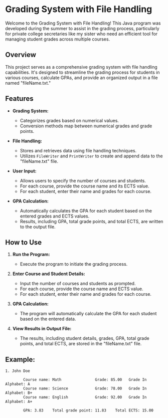 # Grading System with File Handling

Welcome to the Grading System with File Handling! This Java program was developed during the summer to assist in the grading process, particularly for private college secretaries like my sister who need an efficient tool for managing student grades across multiple courses.

## Overview

This project serves as a comprehensive grading system with file handling capabilities. It's designed to streamline the grading process for students in various courses, calculate GPAs, and provide an organized output in a file named "fileName.txt."

## Features

- **Grading System:**
  - Categorizes grades based on numerical values.
  - Conversion methods map between numerical grades and grade points.

- **File Handling:**
  - Stores and retrieves data using file handling techniques.
  - Utilizes `FileWriter` and `PrintWriter` to create and append data to the "fileName.txt" file.

- **User Input:**
  - Allows users to specify the number of courses and students.
  - For each course, provide the course name and its ECTS value.
  - For each student, enter their name and grades for each course.

- **GPA Calculation:**
  - Automatically calculates the GPA for each student based on the entered grades and ECTS values.
  - Results, including GPA, total grade points, and total ECTS, are written to the output file.

## How to Use

1. **Run the Program:**
   - Execute the program to initiate the grading process.

2. **Enter Course and Student Details:**
   - Input the number of courses and students as prompted.
   - For each course, provide the course name and ECTS value.
   - For each student, enter their name and grades for each course.

3. **GPA Calculation:**
   - The program will automatically calculate the GPA for each student based on the entered data.

4. **View Results in Output File:**
   - The results, including student details, grades, GPA, total grade points, and total ECTS, are stored in the "fileName.txt" file.

## Example:

```plaintext
1. John Doe

        Course name: Math               Grade: 85.00   Grade In Alphabet: A
        Course name: Science            Grade: 78.00   Grade In Alphabet: B+
        Course name: English            Grade: 92.00   Grade In Alphabet: A+

        GPA: 3.83    Total grade point: 11.83    Total ECTS: 15.00

